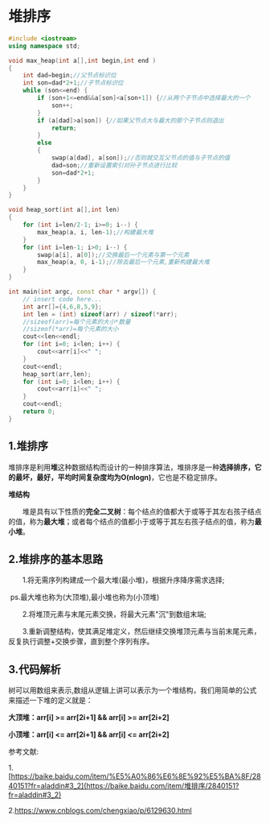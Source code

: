 # 堆排序

```C++
#include <iostream>
using namespace std;

void max_heap(int a[],int begin,int end )
{
    int dad=begin;//父节点标识位
    int son=dad*2+1;//子节点标识位
    while (son<=end) {
        if (son+1<=end&&a[son]<a[son+1]) {//从两个子节点中选择最大的一个
            son++;
        }
        if (a[dad]>a[son]) {//如果父节点大与最大的那个子节点则退出
            return;
        }
        else
        {
            swap(a[dad], a[son]);//否则就交互父节点的值与子节点的值
            dad=son;//重新设置索引对孙子节点进行比较
            son=dad*2+1;
        }
    }
}

void heap_sort(int a[],int len)
{
    for (int i=len/2-1; i>=0; i--) {
        max_heap(a, i, len-1);//构建最大堆
    }
    for (int i=len-1; i>0; i--) {
        swap(a[i], a[0]);//交换最后一个元素与第一个元素
        max_heap(a, 0, i-1);//除去最后一个元素,重新构建最大堆
    }
}

int main(int argc, const char * argv[]) {
    // insert code here...
    int arr[]={4,6,8,5,9};
    int len = (int) sizeof(arr) / sizeof(*arr); 
  	//sizeof(arr)=每个元素的大小*数量
  	//sizeof(*arr)=每个元素的大小
    cout<<len<<endl;				
    for (int i=0; i<len; i++) {
        cout<<arr[i]<<" ";
    }
    cout<<endl;
    heap_sort(arr,len);
    for (int i=0; i<len; i++) {
        cout<<arr[i]<<" ";
    }
    cout<<endl;
    return 0;
}

```

## 1.堆排序

堆排序是利用**堆**这种数据结构而设计的一种排序算法，堆排序是一种**选择排序，**它的最坏，最好，平均时间复杂度均为**O(nlogn)**，它也是不稳定排序。

**堆结构**

　　堆是具有以下性质的**完全二叉树**：每个结点的值都大于或等于其左右孩子结点的值，称为**最大堆**；或者每个结点的值都小于或等于其左右孩子结点的值，称为**最小堆**。

## 2.堆排序的基本思路

　　1.将无需序列构建成一个最大堆(最小堆)，根据升序降序需求选择;

​		ps.最大堆也称为(大顶堆),最小堆也称为(小顶堆)

　　2.将堆顶元素与末尾元素交换，将最大元素"沉"到数组末端;

　　3.重新调整结构，使其满足堆定义，然后继续交换堆顶元素与当前末尾元素，反复执行调整+交换步骤，直到整个序列有序。

## 3.代码解析

树可以用数组来表示,数组从逻辑上讲可以表示为一个堆结构，我们用简单的公式来描述一下堆的定义就是：

**大顶堆：arr[i] >= arr[2i+1] && arr[i] >= arr[2i+2]**  

**小顶堆：arr[i] <= arr[2i+1] && arr[i] <= arr[2i+2]** 

参考文献:

1.[https://baike.baidu.com/item/%E5%A0%86%E6%8E%92%E5%BA%8F/2840151?fr=aladdin#3_2](https://baike.baidu.com/item/堆排序/2840151?fr=aladdin#3_2)

2.https://www.cnblogs.com/chengxiao/p/6129630.html